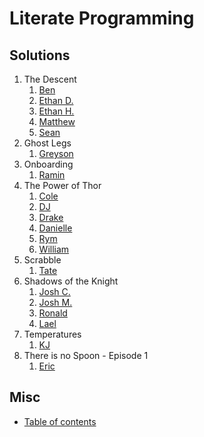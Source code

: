# Literate Programming

## Solutions

1.  The Descent
    1.  [Ben](The%20Descent-bab978/Program.c)
    2.  [Ethan D.](The%20Descent%20-%20ESD109/ESD109descentCodeChat.py)
    3.  [Ethan H.](TheDescent/esh207/HW1.cpp)
    4.  [Matthew](TheDescent/mbs493/helloworld.cpp)
    5.  [Sean](TheDescent/sbc278/CodingWithReflection_SeanBCorby.py)
2.  Ghost Legs
    1.  [Greyson](GhostLegs/glw169/bones_sol.py)
3.  Onboarding
    1.  [Ramin](OnBoarding-rs2664/3-Coding%20with%20reflection.py)
4.  The Power of Thor
    1.  [Cole](<PowerOfThor/cag642/Thor%20(1).cpp>)
    2.  [DJ](thorgame/dh2540/The%20Power%20of%20Thor.cpp)
    3.  [Drake](thorgame/dsr209/thor_codingame.cpp)
    4.  [Danielle](thorgame/dw2360/power_of_thor.py)
    5.  [Rym](thorgame/ro315/Power%20Of%20Thor%20-%20Episode%201.py)
    6.  [William](thorgame/waa94/codingame-1.c)
5.  Scrabble
    1.  [Tate](Scrabble/tam670.py)
6.  Shadows of the Knight
    1.  [Josh C.](ShadowOfTheKnight-jic12/ShadowsOfTheKnightSolution.py)
    2.  [Josh M.](ShadowOfTheKnight-jjm702/assignment1-1.py)
    3.  [Ronald](ShadowOfTheKnight-rrc124/Introduction%20to%20CCE.py)
    4.  [Lael](ShadowsOfTheKnight/all655/ShadowsOfTheKnight_all655.cpp)
7.  Temperatures
    1.  [KJ](Temperatures_kjb589/kjb589_Temperatures.py)
8.  There is no Spoon - Episode 1
    1.  [Eric](There%20is%20no%20Spoon%20-%20Episode%201/en345/There_is_no_spoon_Episode_1.cs)

## Misc

- [Table of contents](toc.md)
